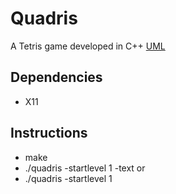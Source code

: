 # Quadris
 A Tetris game developed in C++
[UML](https://github.com/IvanWeiZ/Quadris/blob/master/uml.pdf)
## Dependencies
* X11

## Instructions
* make 
* ./quadris -startlevel 1 -text
or
* ./quadris -startlevel 1
